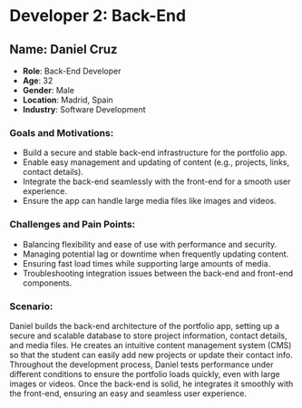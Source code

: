 # Developer 2: Back-End
## Name: Daniel Cruz
- **Role**: Back-End Developer
- **Age**: 32  
- **Gender**: Male  
- **Location**: Madrid, Spain  
- **Industry**: Software Development

### Goals and Motivations:
- Build a secure and stable back-end infrastructure for the portfolio app.
- Enable easy management and updating of content (e.g., projects, links, contact details).
- Integrate the back-end seamlessly with the front-end for a smooth user experience.
- Ensure the app can handle large media files like images and videos.

### Challenges and Pain Points:
- Balancing flexibility and ease of use with performance and security.
- Managing potential lag or downtime when frequently updating content.
- Ensuring fast load times while supporting large amounts of media.
- Troubleshooting integration issues between the back-end and front-end components.

### Scenario:
Daniel builds the back-end architecture of the portfolio app, setting up a secure and scalable database to store project information, contact details, and media files. He creates an intuitive content management system (CMS) so that the student can easily add new projects or update their contact info. Throughout the development process, Daniel tests performance under different conditions to ensure the portfolio loads quickly, even with large images or videos. Once the back-end is solid, he integrates it smoothly with the front-end, ensuring an easy and seamless user experience.
